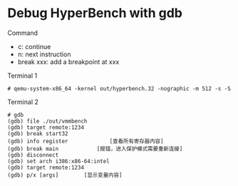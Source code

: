 # Debug HyperBench with gdb
Command
- c: continue
- n: next instruction
- break xxx: add a breakpoint at xxx

Terminal 1
```
# qemu-system-x86_64 -kernel out/hyperbench.32 -nographic -m 512 -s -S
```
Terminal 2
```
# gdb
(gdb) file ./out/vmmbench
(gdb) target remote:1234
(gdb) break start32
(gdb) info register				[查看所有寄存器内容]
(gdb) break main 			[报错，进入保护模式需要重新连接]
(gdb) disconnect
(gdb) set arch i386:x86-64:intel
(gdb) target remote:1234
(gdb) p/x [args]		[显示变量内容]
```


